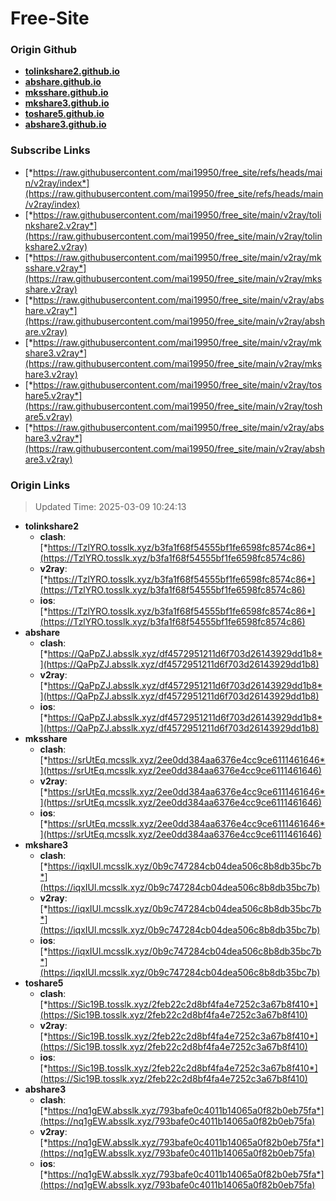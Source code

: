 # Free-Site

### Origin Github

- [**tolinkshare2.github.io**](https://github.com/tolinkshare2/tolinkshare2.github.io)
- [**abshare.github.io**](https://github.com/abshare/abshare.github.io)
- [**mksshare.github.io**](https://github.com/mksshare/mksshare.github.io)
- [**mkshare3.github.io**](https://github.com/mkshare3/mkshare3.github.io)
- [**toshare5.github.io**](https://github.com/toshare5/toshare5.github.io)
- [**abshare3.github.io**](https://github.com/abshare3/abshare3.github.io)

### Subscribe Links

- [*https://raw.githubusercontent.com/mai19950/free_site/refs/heads/main/v2ray/index*](https://raw.githubusercontent.com/mai19950/free_site/refs/heads/main/v2ray/index)
- [*https://raw.githubusercontent.com/mai19950/free_site/main/v2ray/tolinkshare2.v2ray*](https://raw.githubusercontent.com/mai19950/free_site/main/v2ray/tolinkshare2.v2ray)
- [*https://raw.githubusercontent.com/mai19950/free_site/main/v2ray/mksshare.v2ray*](https://raw.githubusercontent.com/mai19950/free_site/main/v2ray/mksshare.v2ray)
- [*https://raw.githubusercontent.com/mai19950/free_site/main/v2ray/abshare.v2ray*](https://raw.githubusercontent.com/mai19950/free_site/main/v2ray/abshare.v2ray)
- [*https://raw.githubusercontent.com/mai19950/free_site/main/v2ray/mkshare3.v2ray*](https://raw.githubusercontent.com/mai19950/free_site/main/v2ray/mkshare3.v2ray)
- [*https://raw.githubusercontent.com/mai19950/free_site/main/v2ray/toshare5.v2ray*](https://raw.githubusercontent.com/mai19950/free_site/main/v2ray/toshare5.v2ray)
- [*https://raw.githubusercontent.com/mai19950/free_site/main/v2ray/abshare3.v2ray*](https://raw.githubusercontent.com/mai19950/free_site/main/v2ray/abshare3.v2ray)

### Origin Links

> Updated Time: 2025-03-09 10:24:13

- **tolinkshare2**
  - **clash**: [*https://TzlYRO.tosslk.xyz/b3fa1f68f54555bf1fe6598fc8574c86*](https://TzlYRO.tosslk.xyz/b3fa1f68f54555bf1fe6598fc8574c86)
  - **v2ray**: [*https://TzlYRO.tosslk.xyz/b3fa1f68f54555bf1fe6598fc8574c86*](https://TzlYRO.tosslk.xyz/b3fa1f68f54555bf1fe6598fc8574c86)
  - **ios**: [*https://TzlYRO.tosslk.xyz/b3fa1f68f54555bf1fe6598fc8574c86*](https://TzlYRO.tosslk.xyz/b3fa1f68f54555bf1fe6598fc8574c86)
- **abshare**
  - **clash**: [*https://QaPpZJ.absslk.xyz/df4572951211d6f703d26143929dd1b8*](https://QaPpZJ.absslk.xyz/df4572951211d6f703d26143929dd1b8)
  - **v2ray**: [*https://QaPpZJ.absslk.xyz/df4572951211d6f703d26143929dd1b8*](https://QaPpZJ.absslk.xyz/df4572951211d6f703d26143929dd1b8)
  - **ios**: [*https://QaPpZJ.absslk.xyz/df4572951211d6f703d26143929dd1b8*](https://QaPpZJ.absslk.xyz/df4572951211d6f703d26143929dd1b8)
- **mksshare**
  - **clash**: [*https://srUtEq.mcsslk.xyz/2ee0dd384aa6376e4cc9ce6111461646*](https://srUtEq.mcsslk.xyz/2ee0dd384aa6376e4cc9ce6111461646)
  - **v2ray**: [*https://srUtEq.mcsslk.xyz/2ee0dd384aa6376e4cc9ce6111461646*](https://srUtEq.mcsslk.xyz/2ee0dd384aa6376e4cc9ce6111461646)
  - **ios**: [*https://srUtEq.mcsslk.xyz/2ee0dd384aa6376e4cc9ce6111461646*](https://srUtEq.mcsslk.xyz/2ee0dd384aa6376e4cc9ce6111461646)
- **mkshare3**
  - **clash**: [*https://iqxIUl.mcsslk.xyz/0b9c747284cb04dea506c8b8db35bc7b*](https://iqxIUl.mcsslk.xyz/0b9c747284cb04dea506c8b8db35bc7b)
  - **v2ray**: [*https://iqxIUl.mcsslk.xyz/0b9c747284cb04dea506c8b8db35bc7b*](https://iqxIUl.mcsslk.xyz/0b9c747284cb04dea506c8b8db35bc7b)
  - **ios**: [*https://iqxIUl.mcsslk.xyz/0b9c747284cb04dea506c8b8db35bc7b*](https://iqxIUl.mcsslk.xyz/0b9c747284cb04dea506c8b8db35bc7b)
- **toshare5**
  - **clash**: [*https://Sic19B.tosslk.xyz/2feb22c2d8bf4fa4e7252c3a67b8f410*](https://Sic19B.tosslk.xyz/2feb22c2d8bf4fa4e7252c3a67b8f410)
  - **v2ray**: [*https://Sic19B.tosslk.xyz/2feb22c2d8bf4fa4e7252c3a67b8f410*](https://Sic19B.tosslk.xyz/2feb22c2d8bf4fa4e7252c3a67b8f410)
  - **ios**: [*https://Sic19B.tosslk.xyz/2feb22c2d8bf4fa4e7252c3a67b8f410*](https://Sic19B.tosslk.xyz/2feb22c2d8bf4fa4e7252c3a67b8f410)
- **abshare3**
  - **clash**: [*https://nq1gEW.absslk.xyz/793bafe0c4011b14065a0f82b0eb75fa*](https://nq1gEW.absslk.xyz/793bafe0c4011b14065a0f82b0eb75fa)
  - **v2ray**: [*https://nq1gEW.absslk.xyz/793bafe0c4011b14065a0f82b0eb75fa*](https://nq1gEW.absslk.xyz/793bafe0c4011b14065a0f82b0eb75fa)
  - **ios**: [*https://nq1gEW.absslk.xyz/793bafe0c4011b14065a0f82b0eb75fa*](https://nq1gEW.absslk.xyz/793bafe0c4011b14065a0f82b0eb75fa)
